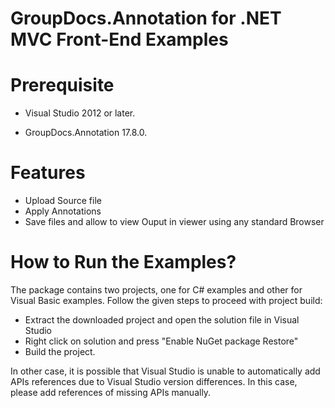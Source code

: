 
# GroupDocs.Annotation for .NET MVC Front-End Examples


# Prerequisite

+ Visual Studio 2012 or later.

+ GroupDocs.Annotation 17.8.0.

# Features

+ Upload Source file
+ Apply Annotations
+ Save files and allow to view Ouput in viewer using any standard Browser


# How to Run the Examples?

The package contains two projects, one for C# examples and other for Visual Basic examples. Follow the given steps to proceed with project build:

* Extract the downloaded project and open the solution file in Visual Studio
* Right click on solution and press "Enable NuGet package Restore"
* Build the project.

In other case, it is possible that Visual Studio is unable to automatically add APIs references due to Visual Studio version differences. In this case, please add references of missing APIs manually.
